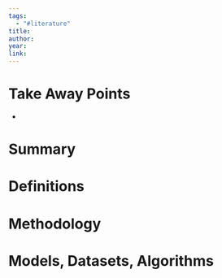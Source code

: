 ```yaml
---
tags:
  - "#literature"
title: 
author: 
year: 
link:
---
```

# Take Away Points
- 

# Summary


# Definitions


# Methodology


# Models, Datasets, Algorithms

